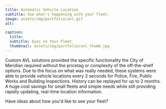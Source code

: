 ```yaml
---
title: Automatic Vehicle Location
subtitle: See what's happening with your fleet.
image: assets/img/portfolio/avl.gif
alt: 

caption:
  title: 
  subtitle: Eyes on Your Fleet
  thumbnail: assets/img/portfolio/avl_thumb.jpg
---
```

Custom AVL solutions provided the specific functionality the City of Meridian required without the pricetag or complexity of the off-the-shelf options. Due to the focus on what was really needed, these systems were able to provide vehicle locations every 2 seconds for Police, Fire, Public Works and Building Inspections. History can be replayed for up to 2 months. A huge cost savings for small fleets and simple needs while still providing rapidly updating, real-time location information.

Have ideas about how you'd like to see your fleet?

